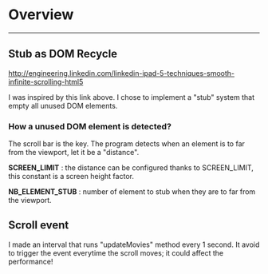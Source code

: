 # Overview

---

## Stub as DOM Recycle

http://engineering.linkedin.com/linkedin-ipad-5-techniques-smooth-infinite-scrolling-html5

I was inspired by this link above. I chose to implement a "stub" system that empty all unused DOM elements.

### How a unused DOM element is detected?

The scroll bar is the key. The program detects when an element is to far from the viewport, let it be a "distance".

**SCREEN_LIMIT** : the distance can be configured thanks to SCREEN_LIMIT, this constant is a screen height factor.

**NB_ELEMENT_STUB** : number of element to stub when they are to far from the viewport.

## Scroll event

I made an interval that runs "updateMovies" method every 1 second. It avoid to trigger the event everytime the scroll moves; it could affect the performance!
